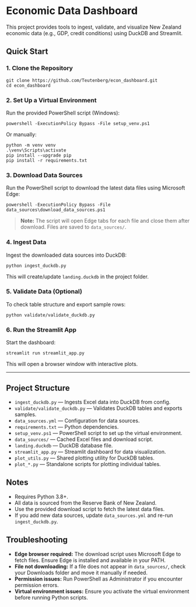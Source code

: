 # Economic Data Dashboard

This project provides tools to ingest, validate, and visualize New Zealand economic data (e.g., GDP, credit conditions) using DuckDB and Streamlit.

## Quick Start

### 1. Clone the Repository

```
git clone https://github.com/Teutenberg/econ_dashboard.git
cd econ_dashboard
```

### 2. Set Up a Virtual Environment

Run the provided PowerShell script (Windows):

```
powershell -ExecutionPolicy Bypass -File setup_venv.ps1
```

Or manually:

```
python -m venv venv
.\venv\Scripts\activate
pip install --upgrade pip
pip install -r requirements.txt
```

### 3. Download Data Sources

Run the PowerShell script to download the latest data files using Microsoft Edge:

```
powershell -ExecutionPolicy Bypass -File data_sources\download_data_sources.ps1
```

> **Note:** The script will open Edge tabs for each file and close them after download. Files are saved to `data_sources/`.

### 4. Ingest Data

Ingest the downloaded data sources into DuckDB:

```
python ingest_duckdb.py
```

This will create/update `landing.duckdb` in the project folder.

### 5. Validate Data (Optional)

To check table structure and export sample rows:

```
python validate/validate_duckdb.py
```

### 6. Run the Streamlit App

Start the dashboard:

```
streamlit run streamlit_app.py
```

This will open a browser window with interactive plots.

---

## Project Structure

- `ingest_duckdb.py` — Ingests Excel data into DuckDB from config.
- `validate/validate_duckdb.py` — Validates DuckDB tables and exports samples.
- `data_sources.yml` — Configuration for data sources.
- `requirements.txt` — Python dependencies.
- `setup_venv.ps1` — PowerShell script to set up the virtual environment.
- `data_sources/` — Cached Excel files and download script.
- `landing.duckdb` — DuckDB database file.
- `streamlit_app.py` — Streamlit dashboard for data visualization.
- `plot_utils.py` — Shared plotting utility for DuckDB tables.
- `plot_*.py` — Standalone scripts for plotting individual tables.

## Notes

- Requires Python 3.8+.
- All data is sourced from the Reserve Bank of New Zealand.
- Use the provided download script to fetch the latest data files.
- If you add new data sources, update `data_sources.yml` and re-run `ingest_duckdb.py`.

## Troubleshooting

- **Edge browser required:** The download script uses Microsoft Edge to fetch files. Ensure Edge is installed and available in your PATH.
- **File not downloading:** If a file does not appear in `data_sources/`, check your Downloads folder and move it manually if needed.
- **Permission issues:** Run PowerShell as Administrator if you encounter permission errors.
- **Virtual environment issues:** Ensure you activate the virtual environment before running Python scripts.
